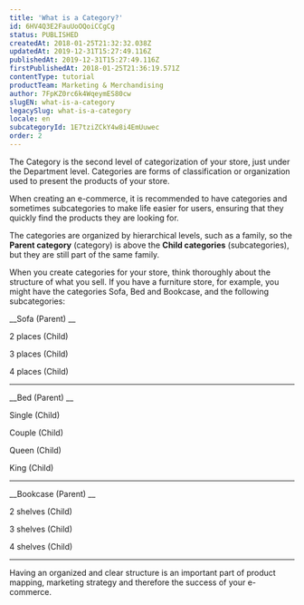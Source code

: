 ```yaml
---
title: 'What is a Category?'
id: 6HV4Q3E2FauUoOQoiCCgCg
status: PUBLISHED
createdAt: 2018-01-25T21:32:32.038Z
updatedAt: 2019-12-31T15:27:49.116Z
publishedAt: 2019-12-31T15:27:49.116Z
firstPublishedAt: 2018-01-25T21:36:19.571Z
contentType: tutorial
productTeam: Marketing & Merchandising
author: 7FpKZ0rc6k4WqeymES80cw
slugEN: what-is-a-category
legacySlug: what-is-a-category
locale: en
subcategoryId: 1E7tziZCkY4w8i4EmUuwec
order: 2
---
```


The Category is the second level of categorization of your store, just under the Department level. Categories are forms of classification or organization used to present the products of your store.

When creating an e-commerce, it is recommended to have categories and sometimes subcategories to make life easier for users, ensuring that they quickly find the products they are looking for.

The categories are organized by hierarchical levels, such as a family, so the __Parent category__ (category) is above the __Child categories__ (subcategories), but they are still part of the same family.

When you create categories for your store, think thoroughly about the structure of what you sell. If you have a furniture store, for example, you might have the categories Sofa, Bed and Bookcase, and the following subcategories:



__Sofa (Parent) __


2 places (Child)


3 places (Child)


4 places (Child)


---


__Bed (Parent) __


Single (Child)


Couple (Child)


Queen (Child)


King (Child)

---

__Bookcase (Parent) __


2 shelves (Child)


3 shelves (Child)


4 shelves (Child)

---

Having an organized and clear structure is an important part of product mapping, marketing strategy and therefore the success of your e-commerce.
